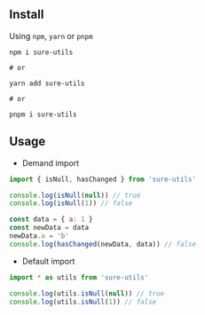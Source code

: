 ## Install

Using `npm`, `yarn` or `pnpm`

```shell
npm i sure-utils

# or

yarn add sure-utils

# or

pnpm i sure-utils
```

## Usage

- Demand import

```js
import { isNull, hasChanged } from 'sure-utils'

console.log(isNull(null)) // true
console.log(isNull(1)) // false

const data = { a: 1 }
const newData = data
newData.a = 'b'
console.log(hasChanged(newData, data)) // false
```

- Default import

```js 
import * as utils from 'sure-utils'

console.log(utils.isNull(null)) // true
console.log(utils.isNull(1)) // false
```

<!--
In Node.js

```js
// Load the full utils
const sureUtils = require('sure-utils')

// Load the array utils
const array = require('sure-utils/array')
```
-->